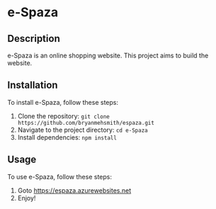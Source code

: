 # e-Spaza

## Description

e-Spaza is an online shopping website. This project aims to build the website.

## Installation

To install e-Spaza, follow these steps:

1. Clone the repository: `git clone https://github.com/bryanmehsmith/espaza.git`
2. Navigate to the project directory: `cd e-Spaza`
3. Install dependencies: `npm install`

## Usage

To use e-Spaza, follow these steps:

1. Goto https://espaza.azurewebsites.net
2. Enjoy!